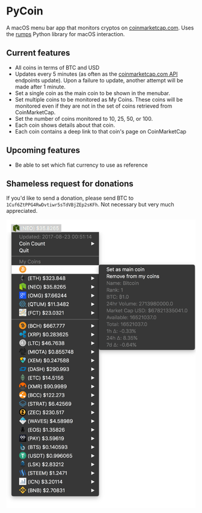 # PyCoin
A macOS menu bar app that monitors cryptos on [coinmarketcap.com](https://coinmarketcap.com). Uses the [rumps](https://github.com/jaredks/rumps) Python library for macOS interaction.

## Current features
 - All coins in terms of BTC and USD
 - Updates every 5 minutes (as often as the [coinmarketcap.com API](https://coinmarketcap.com/api/) endpoints update). Upon a failure to update, another attempt will be made after 1 minute.
 - Set a single coin as the main coin to be shown in the menubar.
 - Set multiple coins to be monitored as My Coins. These coins will be monitored even if they are not in the set of coins retrieved from CoinMarketCap.
 - Set the number of coins monitored to 10, 25, 50, or 100.
 - Each coin shows details about that coin.
 - Each coin contains a deep link to that coin's page on CoinMarketCap

## Upcoming features
 - Be able to set which fiat currency to use as reference

## Shameless request for donations
If you'd like to send a donation, please send BTC to `1Cuf6ZtPPG4RwDvtiwr5sTdVBjZEp2sKFh`. Not necessary but very much appreciated.

![](https://raw.githubusercontent.com/jonathanjsimon/pycoin/master/PyCoin.png)
